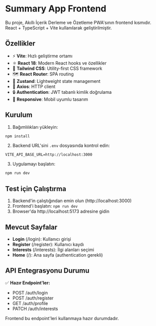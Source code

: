 # Summary App Frontend

Bu proje, Akıllı İçerik Derleme ve Özetleme PWA'sının frontend kısmıdır. React + TypeScript + Vite kullanılarak geliştirilmiştir.

## Özellikler

- ⚡ **Vite**: Hızlı geliştirme ortamı
- ⚛️ **React 18**: Modern React hooks ve özellikler
- 🎨 **Tailwind CSS**: Utility-first CSS framework
- 🗺️ **React Router**: SPA routing
- 🐻 **Zustand**: Lightweight state management
- 📡 **Axios**: HTTP client
- 🔒 **Authentication**: JWT tabanlı kimlik doğrulama
- 📱 **Responsive**: Mobil uyumlu tasarım

## Kurulum

1. Bağımlılıkları yükleyin:
```bash
npm install
```

2. Backend URL'sini `.env` dosyasında kontrol edin:
```env
VITE_API_BASE_URL=http://localhost:3000
```

3. Uygulamayı başlatın:
```bash
npm run dev
```

## Test için Çalıştırma

1. Backend'in çalıştığından emin olun (http://localhost:3000)
2. Frontend'i başlatın: `npm run dev`
3. Browser'da http://localhost:5173 adresine gidin

## Mevcut Sayfalar

- **Login** (/login): Kullanıcı girişi
- **Register** (/register): Kullanıcı kaydı  
- **Interests** (/interests): İlgi alanları seçimi
- **Home** (/): Ana sayfa (authentication gerekli)

## API Entegrasyonu Durumu

✅ **Hazır Endpoint'ler:**
- POST /auth/login
- POST /auth/register  
- GET /auth/profile
- PATCH /auth/interests

Frontend bu endpoint'leri kullanmaya hazır durumdadır.